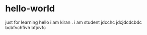 # hello-world
just for learning
hello i am kiran . i am student
jdcchc
jdcjdcdcbdc
bcbfvchfivh
bfjcvfc
